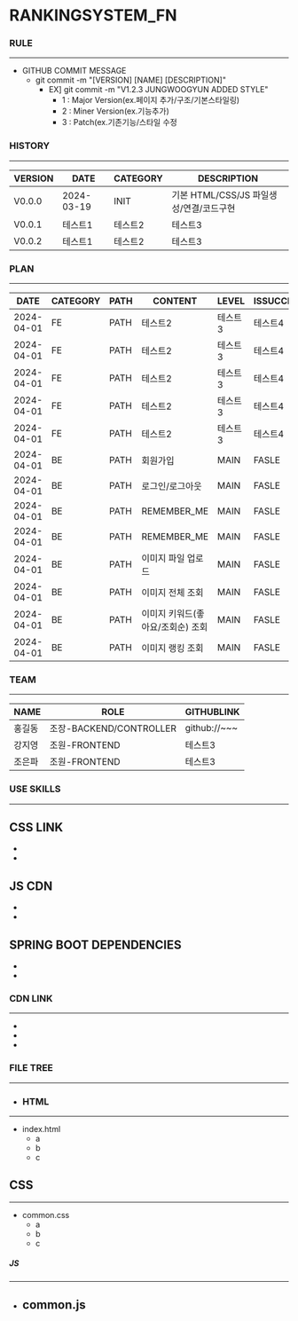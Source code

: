 # RANKINGSYSTEM_FN

### RULE
---
- GITHUB COMMIT MESSAGE
  - git commit -m "[VERSION] [NAME] [DESCRIPTION]"
    - EX] git commit -m "V1.2.3 JUNGWOOGYUN ADDED STYLE" 
      - 1 : Major Version(ex.페이지 추가/구조/기본스타일링) 
      - 2 : Miner Version(ex.기능추가)
      - 3 : Patch(ex.기존기능/스타일 수정

### HISTORY
---
|VERSION|DATE|CATEGORY|DESCRIPTION|
|------|---|---|---|
|V0.0.0|2024-03-19|INIT|기본 HTML/CSS/JS 파일생성/연결/코드구현|
|V0.0.1|테스트1|테스트2|테스트3|
|V0.0.2|테스트1|테스트2|테스트3|



### PLAN
---
|DATE|CATEGORY|PATH|CONTENT|LEVEL|ISSUCCEED|
|----------|--|----|-----|---|---|
|2024-04-01|FE|PATH|테스트2|테스트3|테스트4|
|2024-04-01|FE|PATH|테스트2|테스트3|테스트4|
|2024-04-01|FE|PATH|테스트2|테스트3|테스트4|
|2024-04-01|FE|PATH|테스트2|테스트3|테스트4|
|2024-04-01|FE|PATH|테스트2|테스트3|테스트4|
|2024-04-01|BE|PATH|회원가입|MAIN| FASLE
|2024-04-01|BE|PATH|로그인/로그아웃|MAIN| FASLE
|2024-04-01|BE|PATH|REMEMBER_ME|MAIN| FASLE
|2024-04-01|BE|PATH|REMEMBER_ME|MAIN| FASLE
|2024-04-01|BE|PATH|이미지 파일 업로드|MAIN| FASLE
|2024-04-01|BE|PATH|이미지 전체 조회|MAIN| FASLE
|2024-04-01|BE|PATH|이미지 키워드(좋아요/조회순) 조회|MAIN| FASLE
|2024-04-01|BE|PATH|이미지 랭킹 조회|MAIN| FASLE

### TEAM
---
|NAME|ROLE|GITHUBLINK|
|------|---|---|
|홍길동|조장-BACKEND/CONTROLLER | github://~~~
|강지영|조원-FRONTEND|테스트3|
|조은파|조원-FRONTEND|테스트3|


### USE SKILLS
---

CSS LINK
  -
  -
  -
  
JS CDN
  -
  -
  -

SPRING BOOT DEPENDENCIES
  -
  -
  -
  




### CDN LINK
---
-
-
-


### FILE TREE
---

- ### HTML
- ----

- index.html
  - a
  - b
  - c

## CSS
---
- common.css
  - a
  - b
  - c

##### JS
---
- common.js
  - 

  

